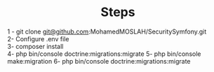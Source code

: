 
<h1 align="center">Steps </h1>

1 - git clone git@github.com:MohamedMOSLAH/SecuritySymfony.git <br>
2- Configure .env file <br>
3- composer install <br>
4- php bin/console doctrine:migrations:migrate
5- php bin/console make:migration
6- php bin/console doctrine:migrations:migrate




